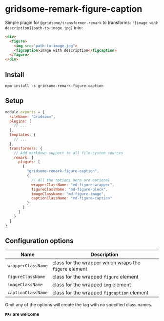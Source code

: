 # gridsome-remark-figure-caption

Simple plugin for `@gridsome/transformer-remark` to transforms: `![image with description](path-to-image.jpg)` into:

```html
<div>
  <figure>
    <img src="path-to-image.jpg">
    <figcaption>image with description</figcaption>
  </figure>
</div>
```

## Install

```
npm install -s gridsome-remark-figure-caption

```

## Setup

```js
module.exports = {
  siteName: "Gridsome",
  plugins: [
    // ...
  ],
  templates: {
    // ...
  },
  transformers: {
    // Add markdown support to all file-system sources
    remark: {
      plugins: [
        [
          "gridsome-remark-figure-caption",
          {
            // All the options here are optional
            wrapperClassName: "md-figure-wrapper",
            figureClassName: "md-figure-block",
            imageClassName: "md-figure-image",
            captionClassName: "md-figure-caption"
          }
        ]
      ]
    }
  }
}

```

## Configuration options

| Name | Description |
| ---- | ----------- |
| `wrapperClassName` | class for the wrapper which wraps the `figure` element |
| `figureClassName`  | class for the wrapped `figure` element |
| `imageClassName`   | class for the wrapped `img` element |
| `captionClassName` | class for the wrapped `figcaption` element |

Omit any of the options will create the tag with no specified class names.

**`PRs` are welcome**